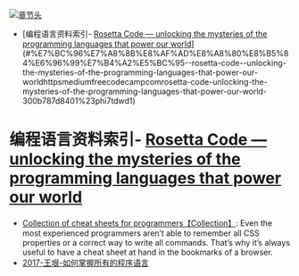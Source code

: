 [![章节头](https://parg.co/UGo)](https://parg.co/b4z) 
 - [编程语言资料索引- [Rosetta Code — unlocking the mysteries of the programming languages that power our world](https://medium.freecodecamp.com/rosetta-code-unlocking-the-mysteries-of-the-programming-languages-that-power-our-world-300b787d8401#.phi7tdwd1)](#%E7%BC%96%E7%A8%8B%E8%AF%AD%E8%A8%80%E8%B5%84%E6%96%99%E7%B4%A2%E5%BC%95--rosetta-code--unlocking-the-mysteries-of-the-programming-languages-that-power-our-worldhttpsmediumfreecodecampcomrosetta-code-unlocking-the-mysteries-of-the-programming-languages-that-power-our-world-300b787d8401%23phi7tdwd1) 

# 编程语言资料索引- [Rosetta Code — unlocking the mysteries of the programming languages that power our world](https://medium.freecodecamp.com/rosetta-code-unlocking-the-mysteries-of-the-programming-languages-that-power-our-world-300b787d8401#.phi7tdwd1)
- [Collection of cheat sheets for programmers【Collection】](https://hownot2code.com/2016/09/29/collection-of-cheat-sheets-for-programmers/): Even the most experienced programmers aren’t able to remember all CSS properties or a correct way to write all commands. That’s why it’s always useful to have a cheat sheet at hand in the bookmarks of a browser.
- [2017-王垠-如何掌握所有的程序语言](http://www.yinwang.org/blog-cn/2017/07/06/master-pl)